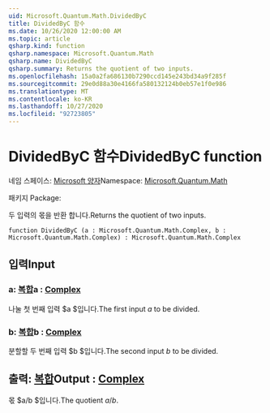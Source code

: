 ```yaml
---
uid: Microsoft.Quantum.Math.DividedByC
title: DividedByC 함수
ms.date: 10/26/2020 12:00:00 AM
ms.topic: article
qsharp.kind: function
qsharp.namespace: Microsoft.Quantum.Math
qsharp.name: DividedByC
qsharp.summary: Returns the quotient of two inputs.
ms.openlocfilehash: 15a0a2fa686130b7290ccd145e243bd34a9f285f
ms.sourcegitcommit: 29e0d88a30e4166fa580132124b0eb57e1f0e986
ms.translationtype: MT
ms.contentlocale: ko-KR
ms.lasthandoff: 10/27/2020
ms.locfileid: "92723805"
---
```

# <a name="dividedbyc-function"></a><span data-ttu-id="6ae77-102">DividedByC 함수</span><span class="sxs-lookup"><span data-stu-id="6ae77-102">DividedByC function</span></span>

<span data-ttu-id="6ae77-103">네임 스페이스: [Microsoft 양자](xref:Microsoft.Quantum.Math)</span><span class="sxs-lookup"><span data-stu-id="6ae77-103">Namespace: [Microsoft.Quantum.Math](xref:Microsoft.Quantum.Math)</span></span>

<span data-ttu-id="6ae77-104">패키지 [](https://nuget.org/packages/)</span><span class="sxs-lookup"><span data-stu-id="6ae77-104">Package: [](https://nuget.org/packages/)</span></span>


<span data-ttu-id="6ae77-105">두 입력의 몫을 반환 합니다.</span><span class="sxs-lookup"><span data-stu-id="6ae77-105">Returns the quotient of two inputs.</span></span>

```qsharp
function DividedByC (a : Microsoft.Quantum.Math.Complex, b : Microsoft.Quantum.Math.Complex) : Microsoft.Quantum.Math.Complex
```


## <a name="input"></a><span data-ttu-id="6ae77-106">입력</span><span class="sxs-lookup"><span data-stu-id="6ae77-106">Input</span></span>

### <a name="a--complex"></a><span data-ttu-id="6ae77-107">a: [복합](xref:Microsoft.Quantum.Math.Complex)</span><span class="sxs-lookup"><span data-stu-id="6ae77-107">a : [Complex](xref:Microsoft.Quantum.Math.Complex)</span></span>

<span data-ttu-id="6ae77-108">나눌 첫 번째 입력 $a $입니다.</span><span class="sxs-lookup"><span data-stu-id="6ae77-108">The first input $a$ to be divided.</span></span>


### <a name="b--complex"></a><span data-ttu-id="6ae77-109">b: [복합](xref:Microsoft.Quantum.Math.Complex)</span><span class="sxs-lookup"><span data-stu-id="6ae77-109">b : [Complex](xref:Microsoft.Quantum.Math.Complex)</span></span>

<span data-ttu-id="6ae77-110">분할할 두 번째 입력 $b $입니다.</span><span class="sxs-lookup"><span data-stu-id="6ae77-110">The second input $b$ to be divided.</span></span>



## <a name="output--complex"></a><span data-ttu-id="6ae77-111">출력: [복합](xref:Microsoft.Quantum.Math.Complex)</span><span class="sxs-lookup"><span data-stu-id="6ae77-111">Output : [Complex](xref:Microsoft.Quantum.Math.Complex)</span></span>

<span data-ttu-id="6ae77-112">몫 $a/b $입니다.</span><span class="sxs-lookup"><span data-stu-id="6ae77-112">The quotient $a / b$.</span></span>